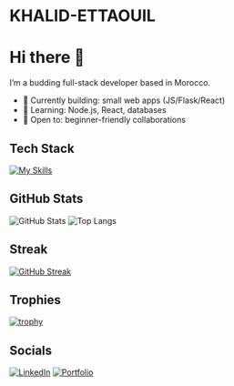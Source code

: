 # KHALID-ETTAOUIL
# Hi there 👋

I’m a budding full-stack developer based in Morocco.  
- 🔭 Currently building: small web apps (JS/Flask/React)  
- 🌱 Learning: Node.js, React, databases  
- 🤝 Open to: beginner-friendly collaborations

## Tech Stack
[![My Skills](https://skillicons.dev/icons?i=html,css,js,react,nodejs,express,mongodb,python,flask,git,github&perline=6)](https://skillicons.dev)

## GitHub Stats
![GitHub Stats](https://github-readme-stats.vercel.app/api?username=YOUR_USERNAME&show_icons=true)
![Top Langs](https://github-readme-stats.vercel.app/api/top-langs/?username=YOUR_USERNAME&layout=compact)

## Streak
[![GitHub Streak](https://streak-stats.demolab.com?user=YOUR_USERNAME)](https://git.io/streak-stats)

## Trophies
[![trophy](https://github-profile-trophy.vercel.app/?username=YOUR_USERNAME&theme=flat&no-frame=true&margin-w=8)](https://github.com/ryo-ma/github-profile-trophy)

## Socials
[![LinkedIn](https://img.shields.io/badge/LinkedIn-Profile-blue)](https://www.linkedin.com/in/YOUR_HANDLE/)
[![Portfolio](https://img.shields.io/badge/Portfolio-Visit-informational)](https://YOUR_PORTFOLIO_LINK)
